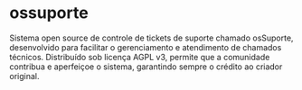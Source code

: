 # ossuporte
Sistema open source de controle de tickets de suporte chamado osSuporte, desenvolvido para facilitar o gerenciamento e atendimento de chamados técnicos. Distribuído sob licença AGPL v3, permite que a comunidade contribua e aperfeiçoe o sistema, garantindo sempre o crédito ao criador original.
